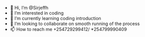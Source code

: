 - 👋 Hi, I’m @Sirjeffh
- 👀 I’m interested in coding
- 🌱 I’m currently learning coding introduction
- 💞️ I’m looking to collaborate on smooth running of the process
- 📫 How to reach me +254729299412/ *254799990409

<!---
Sirjeffh/Sirjeffh is a ✨ special ✨ repository because its `README.md` (this file) appears on your GitHub profile.
You can click the Preview link to take a look at your changes.
--->

